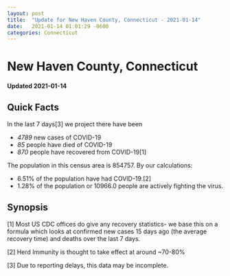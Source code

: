 ```yaml
---
layout: post
title:  "Update for New Haven County, Connecticut - 2021-01-14"
date:   2021-01-14 01:01:29 -0600
categories: Connecticut
---
```


# New Haven County, Connecticut
#### Updated 2021-01-14

## Quick Facts

In the last 7 days[3] we project there have been
- *4789* new cases of COVID-19
- *85* people have died of COVID-19
- *870* people have recovered from COVID-19[1]

The population in this census area is 854757. By our calculations:
- 6.51% of the population have had COVID-19.[2]
- 1.28% of the population or 10966.0 people are actively fighting the virus.

## Synopsis




[1] Most US CDC offices do give any recovery statistics- we base this on a formula which looks at confirmed new cases
15 days ago (the average recovery time) and deaths over the last 7 days.

[2] Herd Immunity is thought to take effect at around ~70-80%

[3] Due to reporting delays, this data may be incomplete.
 
    